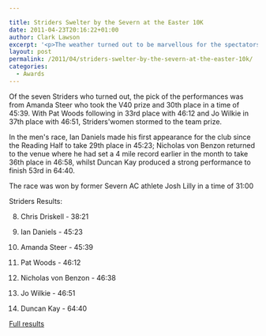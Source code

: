```yaml
---

title: Striders Swelter by the Severn at the Easter 10K
date: 2011-04-23T20:16:22+01:00
author: Clark Lawson
excerpt: '<p>The weather turned out to be marvellous for the spectators, ideal for a cold beer and super for a day out with the family; for the runners it was a nightmare!</p><p>With the mercury showing a shade temperature of 25 degrees and with the tarmac on the recently resurfaced road rapidly melting in the sun, almost everyone in the race was affected by the unseasonally early heat and humidity.</p>'
layout: post
permalink: /2011/04/striders-swelter-by-the-severn-at-the-easter-10k/
categories:
  - Awards
---
```

</p> 

Of the seven Striders who turned out, the pick of the performances was from Amanda Steer who took the V40 prize and 30th place in a time of 45:39. With Pat Woods following in 33rd place with 46:12 and Jo Wilkie in 37th place with 46:51, Striders'women stormed to the team prize.

In the men's race, Ian Daniels made his first appearance for the club since the Reading Half to take 29th place in 45:23; Nicholas von Benzon returned to the venue where he had set a 4 mile record earlier in the month to take 36th place in 46:58, whilst Duncan Kay produced a strong performance to finish 53rd in 64:40.

The race was won by former Severn AC athlete Josh Lilly in a time of 31:00

Striders Results:

8) Chris Driskell - 38:21

29) Ian Daniels - 45:23

30) Amanda Steer - 45:39

33) Pat Woods - 46:12

36) Nicholas von Benzon - 46:38

37) Jo Wilkie - 46:51 

53) Duncan Kay - 64:40 

<a href="https://www.severnac.co.uk/report.php?id=244" target="_blank" rel="nofollow">Full results</a></p>